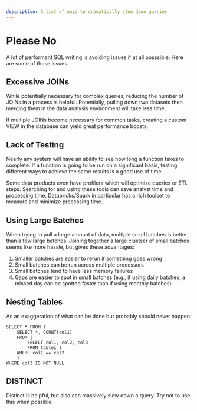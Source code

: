 ```yaml
---
description: A list of ways to dramatically slow down queries
---
```


# Please No

A lot of performant SQL writing is avoiding issues if at all posssible. Here are some of those issues.

## Excessive JOINs

While potentially necessary for complex queries, reducing the number of JOINs in a process is helpful. Potentially, pulling down two datasets then merging them in the data analysis environment will take less time.

If multiple JOINs become necessary for common tasks, creating a custom VIEW in the database can yield great performance boosts.

## Lack of Testing

Nearly any system will have an ability to see how long a function takes to complete. If a function is going to be run on a significant basis, testing different ways to achieve the same results is a good use of time.

Some data products even have profilers which will optimize queries or ETL steps. Searching for and using these tools can save analyst time and processing time. Databricks/Spark in particular has a rich toolset to measure and minimize processing time.

## Using Large Batches

When trying to pull a large amount of data, multiple small batches is better than a few large batches. Joining together a large clustser of small batches seems like more hassle, but gives these advantages:

1. Smaller batches are easier to rerun if something goes wrong
2. Small batches can be run across multiple processors
3. Small batches tend to have less memory failures
4. Gaps are easier to spot in small batches \(e.g., if using daily batches, a missed day can be spotted faster than if using monthly batches\)

## Nesting Tables

As an exaggeration of what can be done but probably should never happen:

```text
SELECT * FROM (
    SELECT *, COUNT(col1) 
    FROM (
        SELECT col1, col2, col3
        FROM table1 )
    WHERE col1 == col2
    )
WHERE col3 IS NOT NULL
```

## DISTINCT

Distinct is helpful, but also can massively slow down a query. Try not to use this when possible.

